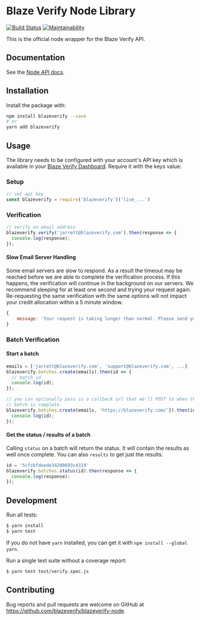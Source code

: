 # Blaze Verify Node Library

[![Build Status](https://travis-ci.com/blazeverify/blazeverify-node.svg)](https://travis-ci.com/blazeverify/blazeverify-node)
[![Maintainability](https://api.codeclimate.com/v1/badges/2d74c69a9155109058a7/maintainability)](https://codeclimate.com/github/blazeverify/blazeverify-node/maintainability)

This is the official node wrapper for the Blaze Verify API.

## Documentation

See the [Node API docs](https://blazeverify.com/docs/api#node).

## Installation

Install the package with:

```sh
npm install blazeverify --save
# or
yarn add blazeverify
```

## Usage

The library needs to be configured with your account's API key which is available in your [Blaze Verify Dashboard](https://app.blazeverify.com/api). Require it with the keys value:

### Setup

```javascript
// set api key
const blazeverify = require('blazeverify')('live_...')
```

### Verification

```javascript
// verify an email address
blazeverify.verify('jarrett@blazeverify.com').then(response => {
  console.log(response);
});
```

#### Slow Email Server Handling

Some email servers are slow to respond. As a result the timeout may be reached
before we are able to complete the verification process. If this happens, the
verification will continue in the background on our servers. We recommend
sleeping for at least one second and trying your request again. Re-requesting
the same verification with the same options will not impact your credit
allocation within a 5 minute window.

```javascript
{
    message: 'Your request is taking longer than normal. Please send your request again.'
}
```

### Batch Verification

#### Start a batch

```javascript
emails = ['jarrett@blazeverify.com', 'support@blazeverify.com', ...]
blazeverify.batches.create(emails).then(id => {
  // batch id
  console.log(id);
});

// you can optionally pass in a callback url that we'll POST to when the
// batch is complete.
blazeverify.batches.create(emails, 'https://blazeverify.com/'}).then(id => {
  console.log(id);
});
```

#### Get the status / results of a batch

Calling `status` on a batch will return the status. It will contain the results as well once complete. You can also `results` to get just the results.

```javascript
id = '5cfcbfdeede34200693c4319'
blazeverify.batches.status(id).then(response => {
  console.log(response);
});
```

## Development

Run all tests:

```sh
$ yarn install
$ yarn test
```

If you do not have `yarn` installed, you can get it with `npm install --global yarn`.

Run a single test suite without a coverage report:

```sh
$ yarn test test/verify.spec.js
```

## Contributing

Bug reports and pull requests are welcome on GitHub at https://github.com/blazeverify/blazeverify-node.
